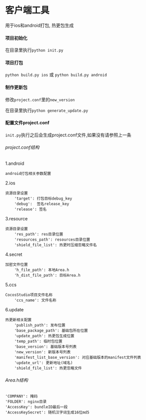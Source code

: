 # 客户端工具

用于ios和android打包, 热更包生成

#### 项目初始化
在目录里执行`python init.py`

#### 项目打包
`python build.py ios` 或 `python build.py android`

#### 制作更新包
修改`project.conf`里的`new_version`

在目录里执行`python generate_update.py`

#### 配置文件project.conf
`init.py`执行之后会生成project.conf文件,如果没有请参照上一条

###### project.conf结构

1.android 
    
    android打包相关参数配置

2.ios

    资源目录设置
        'target': 打包目标debug_key 
        'debug':  签名release_key
        'release': 签名
    

3.resource

    资源目录设置
        'res_path': res目录位置
        'resources_path': resources目录位置
        'shield_file_list': 热更时压缩忽略文件名

4.secret
    
    加密文件位置
        'h_file_path': 本地Area.h
        'h_dist_file_path': 目标Area.h

5.ccs
    
    CocosStudio项目文件名称
        'ccs_name': 文件名称

6.update

    热更新相关配置
        'publish_path': 发布位置
        'base_package_path': 基础包所在位置
        'update_path': 热更包生成位置
        'temp_path': 临时包位置
        'base_version': 基础版本号列表
        'new_version': 新版本号列表
        'manifest_list_base_version': 对应基础版本的manifest文件列表
        'update_url': 更新地址(域名)
        'shield_file_list': 热更忽略文件

###### Area.h结构
    
    'COMPANY': 掩码
    'FOLDER': nginx目录
    'AccessKey': bundleID最后一段
    'AccessKeySecret': 随机汉字词生成16位md5
